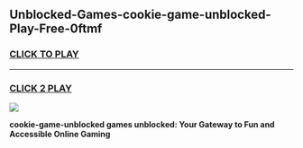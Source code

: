 
## Unblocked-Games-cookie-game-unblocked-Play-Free-0ftmf
<h3>
<a href="https://premium76.site?title=cookie-game-unblocked&ref=23A">CLICK TO PLAY</a></h3>
<hr>

<h3>
<a href="https://premium76.site?title=cookie-game-unblocked&ref=23A">CLICK 2 PLAY</a>
  
</h3>

<a href="https://premium76.site?title=cookie-game-unblocked&ref=23A"><img src="https://clearcache.store/games.png"></a>


**cookie-game-unblocked games unblocked: Your Gateway to Fun and Accessible Online Gaming**
